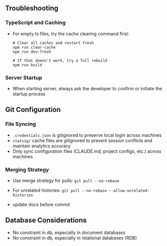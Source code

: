 ## Troubleshooting

### TypeScript and Caching
- For empty ts files, try the cache clearing command first:
  ```
  # Clear all caches and restart fresh
  npm run clear-cache
  npm run dev:fresh

  # If that doesn't work, try a full rebuild
  npm run build
  ```

### Server Startup
- When starting server, always ask the developer to confirm or initiate the startup process

## Git Configuration

### File Syncing
- `.credentials.json` is gitignored to preserve local login across machines
- `statsig/` cache files are gitignored to prevent session conflicts and maintain analytics accuracy
- Only sync configuration files (CLAUDE.md, project configs, etc.) across machines

### Merging Strategy
- Use merge strategy for pulls: `git pull --no-rebase`
- For unrelated histories: `git pull --no-rebase --allow-unrelated-histories`

- update docs before commit

## Database Considerations
- No constraint in db, especially in document databases
- No constraint in db, especially in relational databases (RDB)